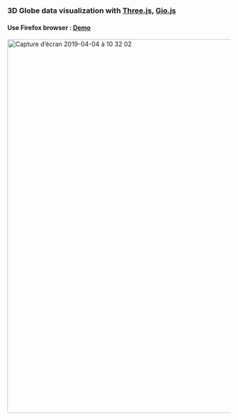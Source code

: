 ### 3D Globe data visualization with [Three.js](https://threejs.org), [Gio.js](https://giojs.org)

#### Use Firefox browser :  [Demo](https://sboez.github.io/3D-Globe-Data/helloworld.html) 

[<img width="844" alt="Capture d’écran 2019-04-04 à 10 32 02" src="https://user-images.githubusercontent.com/23494780/55541708-cda1f480-56c5-11e9-835d-ee3d8a19d6ed.png">](https://sboez.github.io/3D-Globe-Data/helloworld.html)
